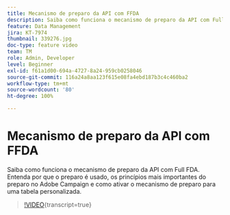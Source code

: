 ```yaml
---
title: Mecanismo de preparo da API com FFDA
description: Saiba como funciona o mecanismo de preparo da API com Full FDA. Entenda por que o preparo é usado, os princípios mais importantes do preparo no Adobe Campaign e como ativar o mecanismo de preparo para uma tabela personalizada.
feature: Data Management
jira: KT-7974
thumbnail: 339276.jpg
doc-type: feature video
team: TM
role: Admin, Developer
level: Beginner
exl-id: f61a1d00-694a-4727-8a24-959cb0258046
source-git-commit: 116a24a8aa123f615e08fa4ebd187b3c4c460ba2
workflow-type: tm+mt
source-wordcount: '80'
ht-degree: 100%

---
```


# Mecanismo de preparo da API com FFDA

Saiba como funciona o mecanismo de preparo da API com Full FDA. Entenda por que o preparo é usado, os princípios mais importantes do preparo no Adobe Campaign e como ativar o mecanismo de preparo para uma tabela personalizada.

>[!VIDEO](https://video.tv.adobe.com/v/339276?quality=12&learn=on){transcript=true}
